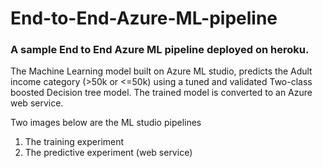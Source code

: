 # End-to-End-Azure-ML-pipeline

### A sample End to End Azure ML pipeline deployed on heroku.

The Machine Learning model built on Azure ML studio, predicts the Adult income category (>50k or <=50k) using a tuned and validated Two-class boosted Decision tree model. The trained model is converted to an Azure web service.

Two images below are the ML studio pipelines
1. The training experiment
2. The predictive experiment (web service)
